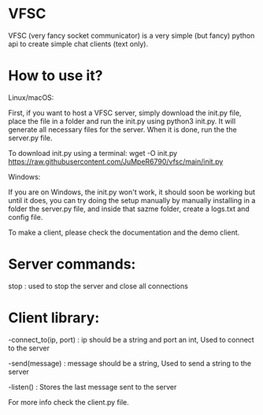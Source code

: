 # VFSC
VFSC (very fancy socket communicator) is a very simple (but fancy) python api to create simple chat clients (text only). 

# How to use it?

Linux/macOS:

First, if you want to host a VFSC server, simply download the init.py file, place the file in a folder and run the init.py using python3 init.py. It will generate all necessary files for the server. When it is done, run the the server.py file.

To download init.py using a terminal:  wget -O init.py https://raw.githubusercontent.com/JuMpeR6790/vfsc/main/init.py

Windows:

If you are on Windows, the init.py won't work, it should soon be working but until it does, you can try doing the setup manually by manually installing in a folder the server.py file, and inside that sazme folder, create a logs.txt and config file.


To make a client, please check the documentation and the demo client.

# Server commands:

stop : used to stop the server and close all connections

# Client library:

-connect_to(ip, port) : ip should be a string and port an int, Used to connect to the server


-send(message) : message should be a string, Used to send a string to the server


-listen() : Stores the last message sent to the server


For more info check the client.py file.
